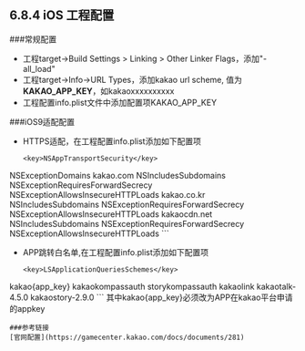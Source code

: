 ## 6.8.4 iOS 工程配置


###常规配置

+ 工程target->Build Settings > Linking > Other Linker Flags，添加"-all_load" 
+ 工程target->Info->URL Types，添加kakao url scheme, 值为**KAKAO_APP_KEY**，如kakaoxxxxxxxxxx
+ 工程配置info.plist文件中添加配置项KAKAO_APP_KEY

###iOS9适配配置
+ HTTPS适配，在工程配置info.plist添加如下配置项
	```
	<key>NSAppTransportSecurity</key>
<dict>
    <key>NSExceptionDomains</key>
    <dict>
        <key>kakao.com</key>
        <dict>
            <key>NSIncludesSubdomains</key>
            <true/>
            <key>NSExceptionRequiresForwardSecrecy</key>
            <false/>
            <key>NSExceptionAllowsInsecureHTTPLoads</key>
            <true/>
        </dict>
        <key>kakao.co.kr</key>
        <dict>
            <key>NSIncludesSubdomains</key>
            <true/>
            <key>NSExceptionRequiresForwardSecrecy</key>
            <false/>
            <key>NSExceptionAllowsInsecureHTTPLoads</key>
            <true/>
        </dict>
        <key>kakaocdn.net</key>
        <dict>
            <key>NSIncludesSubdomains</key>
            <true/>
            <key>NSExceptionRequiresForwardSecrecy</key>
            <false/>
            <key>NSExceptionAllowsInsecureHTTPLoads</key>
            <true/>
        </dict>
    </dict>
</dict>
	```
	
+ APP跳转白名单,在工程配置info.plist添加如下配置项
	```
	<key>LSApplicationQueriesSchemes</key>
<array>
    <string>kakao{app_key}</string>
    <string>kakaokompassauth</string>
    <string>storykompassauth</string>
    <string>kakaolink</string>
    <string>kakaotalk-4.5.0</string>
    <string>kakaostory-2.9.0</string>
</array>
	```
	其中kakao{app_key}必须改为APP在kakao平台申请的appkey
	
	
	###参考链接
	[官网配置](https://gamecenter.kakao.com/docs/documents/281)
	


